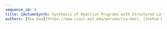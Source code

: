 ```yaml
---
sequence_id: 0
title: [AutumnSynth: Synthesis of Reactive Programs with Structured Latent State](https://openreview.net/forum?id=Qw8eyl2_N_-)
authors: [Ria Das](https://www.csail.mit.edu/person/ria-das), [Joshua B. Tenenbaum](http://web.mit.edu/cocosci/josh.html), [Armando Solar-Lezama](https://people.csail.mit.edu/asolar/), [Zenna Tavares](http://www.zenna.org/)
---
```

